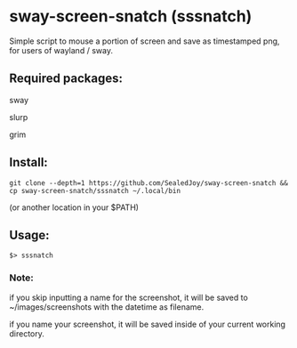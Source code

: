 # sway-screen-snatch (sssnatch)
Simple script to mouse a portion of screen and save as timestamped png, for users of wayland / sway.

## Required packages:
sway

slurp

grim

## Install:
`git clone --depth=1 https://github.com/SealedJoy/sway-screen-snatch && cp sway-screen-snatch/sssnatch ~/.local/bin`

(or another location in your $PATH)

## Usage:
`$> sssnatch`

### Note:
if you skip inputting a name for the screenshot, it will be saved to ~/images/screenshots with the datetime as filename.

if you name your screenshot, it will be saved inside of your current working directory.
